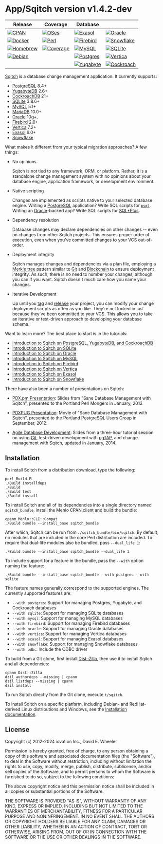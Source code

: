 App/Sqitch version v1.4.2-dev
=========================

| Release           | Coverage          | Database                              ||
|-------------------|-------------------|-------------------|--------------------|
| [![CPAN]][📚]     | [![OSes]][💿]     | [![Exasol]][☀️]    | [![Oracle]][🔮]    |
| [![Docker]][🐳]   | [![Perl]][🧅]     | [![Firebird]][🔥] | [![Snowflake]][❄️]  |
| [![Homebrew]][🍺] | [![Coverage]][📈] | [![MySQL]][🐬]    | [![SQLite]][💡]    |
| [![Debian]][🍥]   |                   | [![Postgres]][🐘] | [![Vertica]][🔺]   |
|                   |                   | [![Yugabyte]][💫] | [![Cockroach]][🪳] |

[Sqitch] is a database change management application. It currently supports:

*   [PostgreSQL] 8.4+
*   [YugabyteDB] 2.6+
*   [CockroachDB] 21+
*   [SQLite][lite] 3.8.6+
*   [MySQL][my] 5.1+
*   [MariaDB] 10.0+
*   [Oracle][orcl] 10g+,
*   [Firebird][bird] 2.0+
*   [Vertica][vert] 7.2+
*   [Exasol][exa] 6.0+
*   [Snowflake][flake]

What makes it different from your typical migration approaches? A few things:

*   No opinions

    Sqitch is not tied to any framework, ORM, or platform. Rather, it is a
    standalone change management system with no opinions about your database
    engine, application framework, or development environment.

*   Native scripting

    Changes are implemented as scripts native to your selected database engine.
    Writing a [PostgreSQL] application? Write SQL scripts for [`psql`]. Writing
    an [Oracle][orcl]-backed app? Write SQL scripts for [SQL\*Plus].

*   Dependency resolution

    Database changes may declare dependencies on other changes -- even on
    changes from other Sqitch projects. This ensures proper order of
    execution, even when you've committed changes to your VCS out-of-order.

*   Deployment integrity

    Sqitch manages changes and dependencies via a plan file, employing a
    [Merkle tree] pattern similar to [Git][gitmerkle] and [Blockchain] to ensure
    deployment integrity. As such, there is no need to number your changes,
    although you can if you want. Sqitch doesn't much care how you name your
    changes.

*   Iterative Development

    Up until you [tag] and [release] your project, you can modify your change
    deployment scripts as often as you like. They're not locked in just because
    they've been committed to your VCS. This allows you to take an iterative or
    test-driven approach to developing your database schema.

Want to learn more? The best place to start is in the tutorials:

*   [Introduction to Sqitch on PostgreSQL, YugabyteDB, and CockroachDB](lib/sqitchtutorial.pod)
*   [Introduction to Sqitch on SQLite](lib/sqitchtutorial-sqlite.pod)
*   [Introduction to Sqitch on Oracle](lib/sqitchtutorial-oracle.pod)
*   [Introduction to Sqitch on MySQL](lib/sqitchtutorial-mysql.pod)
*   [Introduction to Sqitch on Firebird](lib/sqitchtutorial-firebird.pod)
*   [Introduction to Sqitch on Vertica](lib/sqitchtutorial-vertica.pod)
*   [Introduction to Sqitch on Exasol](lib/sqitchtutorial-exasol.pod)
*   [Introduction to Sqitch on Snowflake](lib/sqitchtutorial-snowflake.pod)

There have also been a number of presentations on Sqitch:

* [PDX.pm Presentation]: Slides from "Sane Database Management with Sqitch",
  presented to the Portland Perl Mongers in January, 2013.

* [PDXPUG Presentation]: Movie of "Sane Database Management with Sqitch",
  presented to the Portland PostgreSQL Users Group in September, 2012.

* [Agile Database Development]: Slides from a three-hour tutorial session on
  using [Git], test-driven development with [pgTAP], and change management with
  Sqitch, updated in January, 2014.

Installation
------------

To install Sqitch from a distribution download, type the following:

    perl Build.PL
    ./Build installdeps
    ./Build
    ./Build test
    ./Build install

To install Sqitch and all of its dependencies into a single directory named
`sqitch_bundle`, install the Menlo CPAN client and build the bundle:

    cpanm Menlo::CLI::Compat
    ./Build bundle --install_base sqitch_bundle

After which, Sqitch can be run from `./sqitch_bundle/bin/sqitch`. By default,
no modules that are included in the core Perl distribution are included. To
require that dual-life modules also be bundled, pass `--dual_life 1`:

    ./Build bundle --install_base sqitch_bundle --dual_life 1

To include support for a feature in the bundle, pass the `--with` option
naming the feature:

    ./Build bundle --install_base sqitch_bundle --with postgres --with sqlite

The feature names generally correspond to the supported engines. The currently
supported features are:

*   `--with postgres`:  Support for managing Postgres, Yugabyte, and Cockroach databases
*   `--with sqlite`:    Support for managing SQLite databases
*   `--with mysql`:     Support for managing MySQL databases
*   `--with firebird`:  Support for managing Firebird databases
*   `--with oracle`:    Support for managing Oracle databases
*   `--with vertica`:   Support for managing Vertica databases
*   `--with exasol`:    Support for managing Exasol databases
*   `--with snowflake`: Support for managing Snowflake databases
*   `--with odbc`:      Include the ODBC driver

To build from a Git clone, first install [Dist::Zilla], then use it to install
Sqitch and all dependencies:

    cpanm Dist::Zilla
    dzil authordeps --missing | cpanm
    dzil listdeps --missing | cpanm
    dzil install

To run Sqitch directly from the Git clone, execute `t/sqitch`.

To install Sqitch on a specific platform, including Debian- and RedHat-derived
Linux distributions and Windows, see the [Installation documentation].

License
-------

Copyright (c) 2012-2024 iovation Inc., David E. Wheeler

Permission is hereby granted, free of charge, to any person obtaining a copy
of this software and associated documentation files (the "Software"), to deal
in the Software without restriction, including without limitation the rights
to use, copy, modify, merge, publish, distribute, sublicense, and/or sell
copies of the Software, and to permit persons to whom the Software is
furnished to do so, subject to the following conditions:

The above copyright notice and this permission notice shall be included in all
copies or substantial portions of the Software.

THE SOFTWARE IS PROVIDED "AS IS", WITHOUT WARRANTY OF ANY KIND, EXPRESS OR
IMPLIED, INCLUDING BUT NOT LIMITED TO THE WARRANTIES OF MERCHANTABILITY,
FITNESS FOR A PARTICULAR PURPOSE AND NONINFRINGEMENT. IN NO EVENT SHALL THE
AUTHORS OR COPYRIGHT HOLDERS BE LIABLE FOR ANY CLAIM, DAMAGES OR OTHER
LIABILITY, WHETHER IN AN ACTION OF CONTRACT, TORT OR OTHERWISE, ARISING FROM,
OUT OF OR IN CONNECTION WITH THE SOFTWARE OR THE USE OR OTHER DEALINGS IN THE
SOFTWARE.

  [CPAN]:      https://img.shields.io/cpan/v/App-Sqitch?label=%F0%9F%93%9A%20CPAN
  [📚]:        https://metacpan.org/dist/App-Sqitch "Latest version on CPAN"
  [OSes]:      https://github.com/sqitchers/sqitch/actions/workflows/os.yml/badge.svg
  [💿]:        https://github.com/sqitchers/sqitch/actions/workflows/os.yml "Tested on Linux, macOS, and Windows"
  [Exasol]:    https://github.com/sqitchers/sqitch/actions/workflows/exasol.yml/badge.svg
  [☀️]:         https://github.com/sqitchers/sqitch/actions/workflows/exasol.yml "Tested with Exasol 7.0–7.1"
  [Oracle]:    https://github.com/sqitchers/sqitch/actions/workflows/oracle.yml/badge.svg
  [🔮]:        https://github.com/sqitchers/sqitch/actions/workflows/oracle.yml "Tested with Oracle 11, 18, and 21"
  [Docker]:    https://img.shields.io/docker/v/sqitch/sqitch?label=%F0%9F%90%B3%20Docker&sort=semver
  [🐳]:        https://hub.docker.com/r/sqitch/sqitch "Latest version on Docker Hub"
  [Perl]:      https://github.com/sqitchers/sqitch/actions/workflows/perl.yml/badge.svg
  [🧅]:        https://github.com/sqitchers/sqitch/actions/workflows/perl.yml "Tested with Perl 5.12–5.38"
  [Firebird]:  https://github.com/sqitchers/sqitch/actions/workflows/firebird.yml/badge.svg
  [🔥]:        https://github.com/sqitchers/sqitch/actions/workflows/firebird.yml "Tested with Firebird 2.5, 3, and 4"
  [Snowflake]: https://github.com/sqitchers/sqitch/actions/workflows/snowflake.yml/badge.svg
  [❄️]:         https://github.com/sqitchers/sqitch/actions/workflows/snowflake.yml "Tested with Snowflake"
  [Homebrew]:  https://img.shields.io/github/v/tag/sqitchers/homebrew-sqitch?label=%F0%9F%8D%BA%20Homebrew&sort=semver
  [🍺]:        https://github.com/sqitchers/homebrew-sqitch#readme "Latest Homebrew Tap version"
  [Coverage]:  https://img.shields.io/coveralls/github/sqitchers/sqitch?label=%F0%9F%93%88%20Coverage
  [📈]:        https://coveralls.io/r/sqitchers/sqitch "Test Coverage"
  [MySQL]:     https://github.com/sqitchers/sqitch/actions/workflows/mysql.yml/badge.svg
  [🐬]:        https://github.com/sqitchers/sqitch/actions/workflows/mysql.yml "Tested with MySQL 5.5–8 and MariaDB 10.0–11.0"
  [SQLite]:    https://github.com/sqitchers/sqitch/actions/workflows/sqlite.yml/badge.svg
  [💡]:        https://github.com/sqitchers/sqitch/actions/workflows/sqlite.yml "Tested with SQLite 3.8–3.42"
  [Debian]:    https://img.shields.io/debian/v/sqitch?label=%F0%9F%8D%A5%20Debian
  [🍥]:        https://packages.debian.org/stable/sqitch "Latest version on Debian"
  [Postgres]:  https://github.com/sqitchers/sqitch/actions/workflows/pg.yml/badge.svg
  [🐘]:        https://github.com/sqitchers/sqitch/actions/workflows/pg.yml "Tested with PostgreSQL 8.4–16"
  [Yugabyte]:  https://github.com/sqitchers/sqitch/actions/workflows/yugabyte.yml/badge.svg
  [💫]:        https://github.com/sqitchers/sqitch/actions/workflows/yugabyte.yml "Tested with YugabyteDB 2.6–2.19"
  [Vertica]:   https://github.com/sqitchers/sqitch/actions/workflows/vertica.yml/badge.svg
  [🔺]:        https://github.com/sqitchers/sqitch/actions/workflows/vertica.yml "Tested with Vertica 7.2–12.0"
[Cockroach]: https://github.com/sqitchers/sqitch/actions/workflows/cockroach.yml/badge.svg
  [🪳]:        https://github.com/sqitchers/sqitch/actions/workflows/cockroach.yml "Tested with CockroachDB v21-23"

  [Sqitch]: https://sqitch.org/
  [PostgreSQL]: https://postgresql.org/
  [YugabyteDB]: https://www.yugabyte.com/yugabytedb/
  [CockroachDB]: https://www.cockroachlabs.com/product/
  [lite]: https://sqlite.org/
  [my]: https://dev.mysql.com/
  [MariaDB]: https://mariadb.org
  [`psql`]: https://www.postgresql.org/docs/current/static/app-psql.html
  [orcl]: https://www.oracle.com/database/
  [bird]: https://www.firebirdsql.org/
  [vert]: https://www.vertica.com/
  [exa]: https://www.exasol.com/
  [flake]: https://www.snowflake.net/
  [SQL\*Plus]: https://www.orafaq.com/wiki/SQL*Plus
  [Merkle tree]: https://en.wikipedia.org/wiki/Merkle_tree "Wikipedia: “Merkle tree”"
  [gitmerkle]: https://stackoverflow.com/a/18589734/
    "Stack Overflow: “What is the mathematical structure that represents a Git repo”"
  [Blockchain]: https://medium.com/byzantine-studio/blockchain-fundamentals-what-is-a-merkle-tree-d44c529391d7
    "Medium: “Blockchain Fundamentals #1: What is a Merkle Tree?”"
  [tag]: https://sqitch.org/docs/manual/sqitch-tag/
  [release]: https://sqitch.org/docs/manual/sqitch-tag/
  [PDX.pm Presentation]: https://speakerdeck.com/theory/sane-database-change-management-with-sqitch
  [PDXPUG Presentation]: https://vimeo.com/50104469
  [Agile Database Development]: https://speakerdeck.com/theory/agile-database-development-2ed
  [Git]: https://git-scm.org
  [pgTAP]: https://pgtap.org
  [Dist::Zilla]: https://metacpan.org/module/Dist::Zilla
  [Installation documentation]: https://sqitch.org/download/
